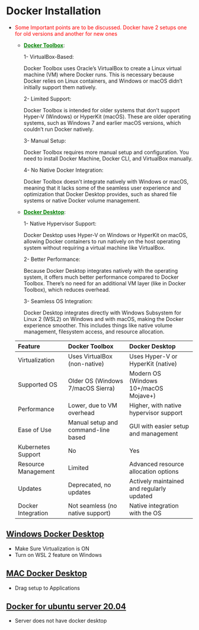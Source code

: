 # Docker Installation
- <span style="color: red;">Some Important points are to be discussed. Docker have 2 setups one for old versions and another for new ones</span>
    - <span style="color: green;"><u>**Docker Toolbox**</u></span>:

        1- VirtualBox-Based:

        Docker Toolbox uses Oracle’s VirtualBox to create a Linux virtual machine (VM) where Docker runs. This is necessary because Docker relies on Linux containers, and Windows or macOS didn’t initially support them natively.

        2- Limited Support:

        Docker Toolbox is intended for older systems that don’t support Hyper-V (Windows) or HyperKit (macOS). These are older operating systems, such as Windows 7 and earlier macOS versions, which couldn’t run Docker natively.

        3- Manual Setup:

        Docker Toolbox requires more manual setup and configuration. You need to install Docker Machine, Docker CLI, and VirtualBox manually.

        4- No Native Docker Integration:

        Docker Toolbox doesn't integrate natively with Windows or macOS, meaning that it lacks some of the seamless user experience and optimization that Docker Desktop provides, such as shared file systems or native Docker volume management.

    - <span style="color: green;"><u>**Docker Desktop**</u></span>:

        1- Native Hypervisor Support:

        Docker Desktop uses Hyper-V on Windows or HyperKit on macOS, allowing Docker containers to run natively on the host operating system without requiring a virtual machine like VirtualBox.

        2- Better Performance:

        Because Docker Desktop integrates natively with the operating system, it offers much better performance compared to Docker Toolbox. There’s no need for an additional VM layer (like in Docker Toolbox), which reduces overhead.

        3- Seamless OS Integration:

        Docker Desktop integrates directly with Windows Subsystem for Linux 2 (WSL2) on Windows and with macOS, making the Docker experience smoother. This includes things like native volume management, filesystem access, and resource allocation.

    | Feature  | Docker Toolbox | Docker Desktop |
    | :------------ |:-----------------| :-----|
    | Virtualization | Uses VirtualBox (non-native) | Uses Hyper-V or HyperKit (native) |
    | Supported OS | Older OS (Windows 7/macOS Sierra) |   Modern OS (Windows 10+/macOS Mojave+) |
    | Performance | Lower, due to VM overhead |	Higher, with native hypervisor support |
    | Ease of Use | Manual setup and command-line based |    GUI with easier setup and management |
    | Kubernetes Support | 	No |    Yes |
    | Resource Management | Limited |    Advanced resource allocation options |
    | Updates | Deprecated, no updates |    Actively maintained and regularly updated |
    | Docker Integration | Not seamless (no native support) |    Native integration with the OS |
## [Windows Docker Desktop](https://docs.docker.com/desktop/install/windows-install/)

- Make Sure Virtualization is ON
- Turn on WSL 2 feature on Windows

## [MAC Docker Desktop](https://docs.docker.com/desktop/install/mac-install/)

- Drag setup to Applications

## [Docker for ubuntu server 20.04](https://www.digitalocean.com/community/tutorials/how-to-install-and-use-docker-on-ubuntu-20-04)
- Server does not have docker desktop